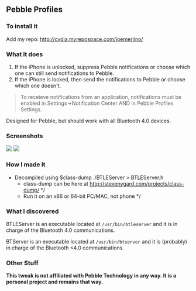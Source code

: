 ## Pebble Profiles 

### To install it
Add my repo: http://cydia.myrepospace.com/joemerlino/

### What it does
1. If the iPhone is unlocked, suppress Pebble notifications or choose which one can still send notifications to Pebble. 
2. If the iPhone is locked, then send the notifications to Pebble or choose which one doesn't. 

> To receieve notifications from an application, notifications must be enabled in Settings->Notification Center AND in Pebble Profiles Settings.

Designed for Pebble, but should work with all Bluetooth 4.0 devices.

### Screenshots
![](http://i.imgur.com/ke9WOSr.png)
![](http://i.imgur.com/WmbYfsk.png)

### How I made it
- Decompiled using $class-dump ./BTLEServer > BTLEServer.h
	- class-dump can be here at http://stevenygard.com/projects/class-dump/ */
	- Run it on an x86 or 64-bit PC/MAC, not phone */

### What I discovered
BTLEServer is an executable located at `/usr/bin/btleserver` and it is in charge of the Bluetooth 4.0 communications.

BTServer is an executable located at `/usr/bin/btserver` and it is (probably) in charge of the Bluetooth <4.0 communications.


### Other Stuff
__This tweak is not affiliated with Pebble Technology in any way. It is a personal project and remains that way.__